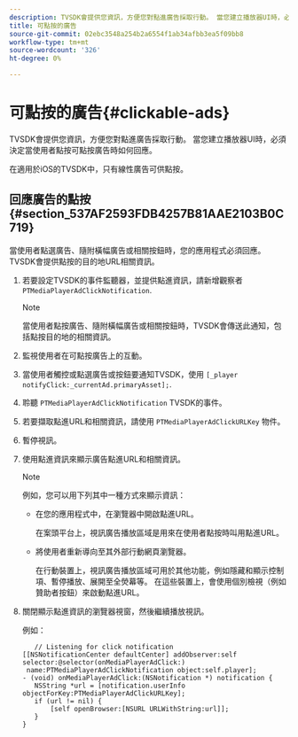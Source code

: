 ```yaml
---
description: TVSDK會提供您資訊，方便您對點進廣告採取行動。 當您建立播放器UI時，必須決定當使用者點按可點按廣告時如何回應。
title: 可點按的廣告
source-git-commit: 02ebc3548a254b2a6554f1ab34afbb3ea5f09bb8
workflow-type: tm+mt
source-wordcount: '326'
ht-degree: 0%

---
```


# 可點按的廣告{#clickable-ads}

TVSDK會提供您資訊，方便您對點進廣告採取行動。 當您建立播放器UI時，必須決定當使用者點按可點按廣告時如何回應。

在適用於iOS的TVSDK中，只有線性廣告可供點按。

## 回應廣告的點按 {#section_537AF2593FDB4257B81AAE2103B0C719}

當使用者點選廣告、隨附橫幅廣告或相關按鈕時，您的應用程式必須回應。 TVSDK會提供點按的目的地URL相關資訊。

1. 若要設定TVSDK的事件監聽器，並提供點進資訊，請新增觀察者 `PTMediaPlayerAdClickNotification`.

   >[!NOTE]
   >
   >當使用者點按廣告、隨附橫幅廣告或相關按鈕時，TVSDK會傳送此通知，包括點按目的地的相關資訊。

1. 監視使用者在可點按廣告上的互動。
1. 當使用者觸控或點選廣告或按鈕要通知TVSDK，使用 `[_player notifyClick:_currentAd.primaryAsset];`.
1. 聆聽 `PTMediaPlayerAdClickNotification` TVSDK的事件。
1. 若要擷取點進URL和相關資訊，請使用 `PTMediaPlayerAdClickURLKey` 物件。
1. 暫停視訊。
1. 使用點進資訊來顯示廣告點進URL和相關資訊。

   >[!NOTE]
   >
   >例如，您可以用下列其中一種方式來顯示資訊：

   * 在您的應用程式中，在瀏覽器中開啟點進URL。

     在案頭平台上，視訊廣告播放區域是用來在使用者點按時叫用點進URL。
   * 將使用者重新導向至其外部行動網頁瀏覽器。

     在行動裝置上，視訊廣告播放區域可用於其他功能，例如隱藏和顯示控制項、暫停播放、展開至全熒幕等。 在這些裝置上，會使用個別檢視（例如贊助者按鈕）來啟動點進URL。

1. 關閉顯示點進資訊的瀏覽器視窗，然後繼續播放視訊。

   例如：

   ```
      // Listening for click notification  
   [[NSNotificationCenter defaultCenter] addObserver:self selector:@selector(onMediaPlayerAdClick:)  
    name:PTMediaPlayerAdClickNotification object:self.player]; 
   - (void) onMediaPlayerAdClick:(NSNotification *) notification { 
      NSString *url = [notification.userInfo objectForKey:PTMediaPlayerAdClickURLKey];  
      if (url != nil) { 
          [self openBrowser:[NSURL URLWithString:url]]; 
      } 
   } 
   ```
